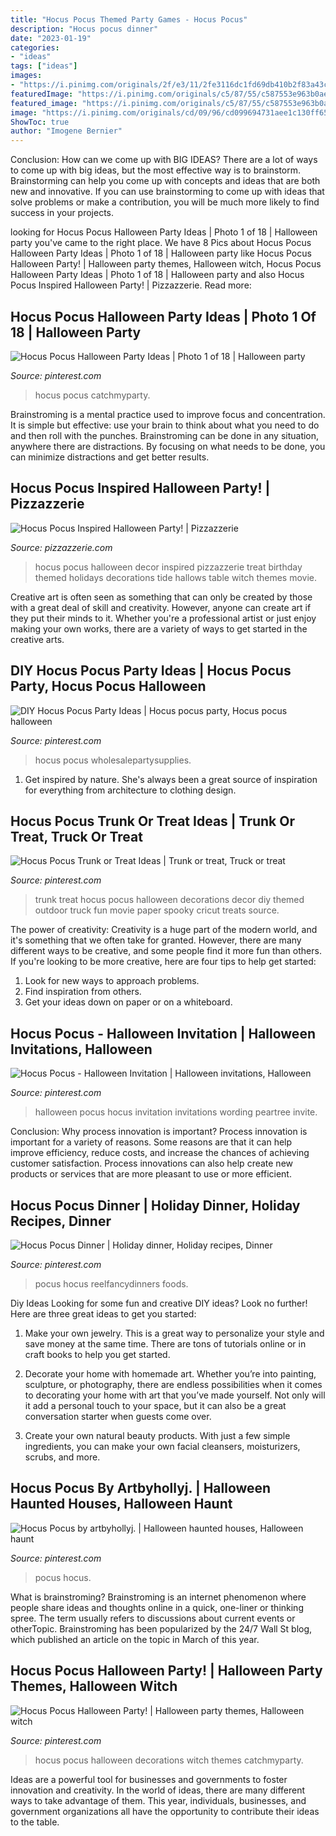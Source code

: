 ```yaml
---
title: "Hocus Pocus Themed Party Games - Hocus Pocus"
description: "Hocus pocus dinner"
date: "2023-01-19"
categories:
- "ideas"
tags: ["ideas"]
images:
- "https://i.pinimg.com/originals/2f/e3/11/2fe3116dc1fd69db410b2f83a43c3643.jpg"
featuredImage: "https://i.pinimg.com/originals/c5/87/55/c587553e963b0ae91837d0f7a410f251.jpg"
featured_image: "https://i.pinimg.com/originals/c5/87/55/c587553e963b0ae91837d0f7a410f251.jpg"
image: "https://i.pinimg.com/originals/cd/09/96/cd099694731aee1c130ff655a0e1fbe7.jpg"
ShowToc: true
author: "Imogene Bernier"
---
```



Conclusion: How can we come up with BIG IDEAS?
There are a lot of ways to come up with big ideas, but the most effective way is to brainstorm. Brainstorming can help you come up with concepts and ideas that are both new and innovative. If you can use brainstorming to come up with ideas that solve problems or make a contribution, you will be much more likely to find success in your projects.

	

		
looking for Hocus Pocus Halloween Party Ideas | Photo 1 of 18 | Halloween party you've came to the right place. We have 8 Pics about Hocus Pocus Halloween Party Ideas | Photo 1 of 18 | Halloween party like Hocus Pocus Halloween Party! | Halloween party themes, Halloween witch, Hocus Pocus Halloween Party Ideas | Photo 1 of 18 | Halloween party and also Hocus Pocus Inspired Halloween Party! | Pizzazzerie. Read more:
		
    
## Hocus Pocus Halloween Party Ideas | Photo 1 Of 18 | Halloween Party

<img loading=lazy src="https://i.pinimg.com/originals/c5/87/55/c587553e963b0ae91837d0f7a410f251.jpg" onerror="this.onerror=null;this.src='https://tse2.mm.bing.net/th?id=OIP.zMDLhz4t494eqdHs3Qd0uAHaJ4&amp;pid=15.1';" alt="Hocus Pocus Halloween Party Ideas | Photo 1 of 18 | Halloween party">

_Source: pinterest.com_

>hocus pocus catchmyparty. 

	

Brainstroming is a mental practice used to improve focus and concentration. It is simple but effective: use your brain to think about what you need to do and then roll with the punches. Brainstroming can be done in any situation, anywhere there are distractions. By focusing on what needs to be done, you can minimize distractions and get better results.

    
## Hocus Pocus Inspired Halloween Party! | Pizzazzerie

<img loading=lazy src="http://pizzazzerie.com/wp-content/uploads/2014/10/Hocus-Pocus-03.png" onerror="this.onerror=null;this.src='https://tse1.mm.bing.net/th?id=OIP.qnIlH448wunfNyrb2kR28gHaLH&amp;pid=15.1';" alt="Hocus Pocus Inspired Halloween Party! | Pizzazzerie">

_Source: pizzazzerie.com_

>hocus pocus halloween decor inspired pizzazzerie treat birthday themed holidays decorations tide hallows table witch themes movie. 

	

Creative art is often seen as something that can only be created by those with a great deal of skill and creativity. However, anyone can create art if they put their minds to it. Whether you're a professional artist or just enjoy making your own works, there are a variety of ways to get started in the creative arts.

    
## DIY Hocus Pocus Party Ideas | Hocus Pocus Party, Hocus Pocus Halloween

<img loading=lazy src="https://i.pinimg.com/originals/ba/57/21/ba57215d43f44db8f6c40f3968c0006f.jpg" onerror="this.onerror=null;this.src='https://tse1.mm.bing.net/th?id=OIP.ctoCKWVGQJSs5FgDeA99rwHaEK&amp;pid=15.1';" alt="DIY Hocus Pocus Party Ideas | Hocus pocus party, Hocus pocus halloween">

_Source: pinterest.com_

>hocus pocus wholesalepartysupplies. 

	

1. Get inspired by nature. She's always been a great source of inspiration for everything from architecture to clothing design.

    
## Hocus Pocus Trunk Or Treat Ideas | Trunk Or Treat, Truck Or Treat

<img loading=lazy src="https://i.pinimg.com/originals/92/5a/6f/925a6ffefaf5cf0a2c2f37d7bae0cc6e.jpg" onerror="this.onerror=null;this.src='https://tse1.mm.bing.net/th?id=OIP.kjfVz8oUGTOFCJ3u3g5N8AHaKC&amp;pid=15.1';" alt="Hocus Pocus Trunk or Treat Ideas | Trunk or treat, Truck or treat">

_Source: pinterest.com_

>trunk treat hocus pocus halloween decorations decor diy themed outdoor truck fun movie paper spooky cricut treats source. 

	

The power of creativity:
Creativity is a huge part of the modern world, and it's something that we often take for granted. However, there are many different ways to be creative, and some people find it more fun than others. If you're looking to be more creative, here are four tips to help get started:
1. Look for new ways to approach problems.
2. Find inspiration from others.
3. Get your ideas down on paper or on a whiteboard.

    
## Hocus Pocus - Halloween Invitation | Halloween Invitations, Halloween

<img loading=lazy src="https://i.pinimg.com/originals/81/b5/43/81b543795147b74edd1c428e89ccf0e5.jpg" onerror="this.onerror=null;this.src='https://tse2.mm.bing.net/th?id=OIP.eZsIHFqQZwDXIXKUWiH55QHaKv&amp;pid=15.1';" alt="Hocus Pocus - Halloween Invitation | Halloween invitations, Halloween">

_Source: pinterest.com_

>halloween pocus hocus invitation invitations wording peartree invite. 

	

Conclusion: Why process innovation is important?
Process innovation is important for a variety of reasons. Some reasons are that it can help improve efficiency, reduce costs, and increase the chances of achieving customer satisfaction. Process innovations can also help create new products or services that are more pleasant to use or more efficient.

    
## Hocus Pocus Dinner | Holiday Dinner, Holiday Recipes, Dinner

<img loading=lazy src="https://i.pinimg.com/originals/2f/e3/11/2fe3116dc1fd69db410b2f83a43c3643.jpg" onerror="this.onerror=null;this.src='https://tse4.mm.bing.net/th?id=OIP.CaF1D6dLrpoF2Z5ckJ5nmgAAAA&amp;pid=15.1';" alt="Hocus Pocus Dinner | Holiday dinner, Holiday recipes, Dinner">

_Source: pinterest.com_

>pocus hocus reelfancydinners foods. 

	

Diy Ideas
Looking for some fun and creative DIY ideas? Look no further! Here are three great ideas to get you started:
1. Make your own jewelry. This is a great way to personalize your style and save money at the same time. There are tons of tutorials online or in craft books to help you get started.

2. Decorate your home with homemade art. Whether you’re into painting, sculpture, or photography, there are endless possibilities when it comes to decorating your home with art that you’ve made yourself. Not only will it add a personal touch to your space, but it can also be a great conversation starter when guests come over.

3. Create your own natural beauty products. With just a few simple ingredients, you can make your own facial cleansers, moisturizers, scrubs, and more.

    
## Hocus Pocus By Artbyhollyj. | Halloween Haunted Houses, Halloween Haunt

<img loading=lazy src="https://i.pinimg.com/originals/cd/09/96/cd099694731aee1c130ff655a0e1fbe7.jpg" onerror="this.onerror=null;this.src='https://tse2.mm.bing.net/th?id=OIP.FqYXh6SoQCoVv6vl1PKBHwHaFj&amp;pid=15.1';" alt="Hocus Pocus by artbyhollyj. | Halloween haunted houses, Halloween haunt">

_Source: pinterest.com_

>pocus hocus. 

	

What is brainstroming?
Brainstroming is an internet phenomenon where people share ideas and thoughts online in a quick, one-liner or thinking spree. The term usually refers to discussions about current events or otherTopic. Brainstroming has been popularized by the 24/7 Wall St blog, which published an article on the topic in March of this year.

    
## Hocus Pocus Halloween Party! | Halloween Party Themes, Halloween Witch

<img loading=lazy src="https://i.pinimg.com/originals/a0/0f/d4/a00fd48800469ddcbfa9cd10424282b7.jpg" onerror="this.onerror=null;this.src='https://tse4.mm.bing.net/th?id=OIP.jKSRcVT4-G4fXin4XkIHpwHaLJ&amp;pid=15.1';" alt="Hocus Pocus Halloween Party! | Halloween party themes, Halloween witch">

_Source: pinterest.com_

>hocus pocus halloween decorations witch themes catchmyparty. 

	

Ideas are a powerful tool for businesses and governments to foster innovation and creativity. In the world of ideas, there are many different ways to take advantage of them. This year, individuals, businesses, and government organizations all have the opportunity to contribute their ideas to the table.

